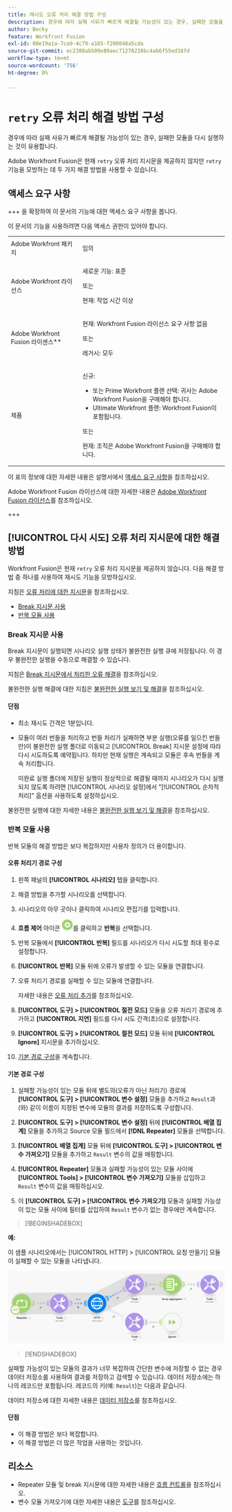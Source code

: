 ```yaml
---
title: 재시도 오류 처리 해결 방법 구성
description: 경우에 따라 실패 사유가 빠르게 해결될 가능성이 있는 경우, 실패한 모듈을 다시 실행하는 것이 유용합니다.
author: Becky
feature: Workfront Fusion
exl-id: 08e19a1a-7ca9-4c79-a165-f200048a5cda
source-git-commit: ec2388ab509e89aec71278210bc4ab6f55ed38fd
workflow-type: tm+mt
source-wordcount: '756'
ht-degree: 0%

---
```


# `retry` 오류 처리 해결 방법 구성

경우에 따라 실패 사유가 빠르게 해결될 가능성이 있는 경우, 실패한 모듈을 다시 실행하는 것이 유용합니다.

Adobe Workfront Fusion은 현재 `retry` 오류 처리 지시문을 제공하지 않지만 `retry` 기능을 모방하는 데 두 가지 해결 방법을 사용할 수 있습니다.

## 액세스 요구 사항

+++ 을 확장하여 이 문서의 기능에 대한 액세스 요구 사항을 봅니다.

이 문서의 기능을 사용하려면 다음 액세스 권한이 있어야 합니다.

<table style="table-layout:auto">
 <col> 
 <col> 
 <tbody> 
  <tr> 
   <td role="rowheader">Adobe Workfront 패키지 
   <td> <p>임의</p> </td> 
  </tr> 
  <tr data-mc-conditions=""> 
   <td role="rowheader">Adobe Workfront 라이선스</td> 
   <td> <p>새로운 기능: 표준</p><p>또는</p><p>현재: 작업 시간 이상</p> </td> 
  </tr> 
  <tr> 
   <td role="rowheader">Adobe Workfront Fusion 라이센스**</td> 
   <td>
   <p>현재: Workfront Fusion 라이선스 요구 사항 없음</p>
   <p>또는</p>
   <p>레거시: 모두 </p>
   </td> 
  </tr> 
  <tr> 
   <td role="rowheader">제품</td> 
   <td>
   <p>신규:</p> <ul><li>또는 Prime Workfront 플랜 선택: 귀사는 Adobe Workfront Fusion을 구매해야 합니다.</li><li>Ultimate Workfront 플랜: Workfront Fusion이 포함됩니다.</li></ul>
   <p>또는</p>
   <p>현재: 조직은 Adobe Workfront Fusion을 구매해야 합니다.</p>
   </td> 
  </tr>
 </tbody> 
</table>

이 표의 정보에 대한 자세한 내용은 설명서에서 [액세스 요구 사항](/help/workfront-fusion/references/licenses-and-roles/access-level-requirements-in-documentation.md)을 참조하십시오.

Adobe Workfront Fusion 라이선스에 대한 자세한 내용은 [Adobe Workfront Fusion 라이선스](/help/workfront-fusion/set-up-and-manage-workfront-fusion/licensing-operations-overview/license-automation-vs-integration.md)를 참조하십시오.

+++

## [!UICONTROL 다시 시도] 오류 처리 지시문에 대한 해결 방법

Workfront Fusion은 현재 `retry` 오류 처리 지시문을 제공하지 않습니다. 다음 해결 방법 중 하나를 사용하여 재시도 기능을 모방하십시오.

지침은 [오류 처리에 대한 지시문](/help/workfront-fusion/references/errors/directives-for-error-handling.md)을 참조하십시오.

* [Break 지시문 사용](#use-the-break-directive)
* [반복 모듈 사용](#use-the-repeater-module)

### Break 지시문 사용

Break 지시문이 실행되면 시나리오 실행 상태가 불완전한 실행 큐에 저장됩니다. 이 경우 불완전한 실행을 수동으로 해결할 수 있습니다.

지침은 [Break 지시문에서 처리한 오류 해결](/help/workfront-fusion/create-scenarios/config-error-handling/resolve-error-from-break-directive.md)을 참조하십시오.

불완전한 실행 해결에 대한 지침은 [불완전한 실행 보기 및 해결](/help/workfront-fusion/manage-scenarios/view-and-resolve-incomplete-executions.md)을 참조하십시오.

#### 단점

* 최소 재시도 간격은 1분입니다.
* 모듈이 여러 번들을 처리하고 번들 처리가 실패하면 부분 실행(오류를 일으킨 번들만)이 불완전한 실행 폴더로 이동되고 [!UICONTROL Break] 지시문 설정에 따라 다시 시도하도록 예약됩니다. 하지만 현재 실행은 계속되고 모듈은 후속 번들을 계속 처리합니다.

  미완료 실행 폴더에 저장된 실행이 정상적으로 해결될 때까지 시나리오가 다시 실행되지 않도록 하려면 [!UICONTROL 시나리오 설정]에서 &quot;[!UICONTROL 순차적 처리]&quot; 옵션을 사용하도록 설정하십시오.

불완전한 실행에 대한 자세한 내용은 [불완전한 실행 보기 및 해결](/help/workfront-fusion/manage-scenarios/view-and-resolve-incomplete-executions.md)을 참조하십시오.

### 반복 모듈 사용

반복 모듈의 해결 방법은 보다 복잡하지만 사용자 정의가 더 용이합니다.

#### 오류 처리기 경로 구성

1. 왼쪽 패널의 **[!UICONTROL 시나리오]** 탭을 클릭합니다.
1. 해결 방법을 추가할 시나리오를 선택합니다.
1. 시나리오의 아무 곳이나 클릭하여 시나리오 편집기를 입력합니다.
1. **흐름 제어** 아이콘 ![흐름 제어](assets/flow-control-icon.png)를 클릭하고 **반복**&#x200B;을 선택합니다.
1. 반복 모듈에서 **[!UICONTROL 반복]** 필드를 시나리오가 다시 시도할 최대 횟수로 설정합니다.
1. **[!UICONTROL 반복]** 모듈 뒤에 오류가 발생할 수 있는 모듈을 연결합니다.
1. 오류 처리기 경로를 실패할 수 있는 모듈에 연결합니다.

   자세한 내용은 [오류 처리 추가](/help/workfront-fusion/create-scenarios/config-error-handling/error-handling.md)를 참조하십시오.
1. **[!UICONTROL 도구] > [!UICONTROL 절전 모드]** 모듈을 오류 처리기 경로에 추가하고 **[!UICONTROL 지연]** 필드를 다시 시도 간격(초)으로 설정합니다.

1. **[!UICONTROL 도구] > [!UICONTROL 절전 모드]** 모듈 뒤에 **[!UICONTROL Ignore]** 지시문을 추가하십시오.
1. [기본 경로 구성](#configure-the-default-route)을 계속합니다.

#### 기본 경로 구성

1. 실패할 가능성이 있는 모듈 뒤에 별도의(오류가 아닌 처리기) 경로에 **[!UICONTROL 도구] > [!UICONTROL 변수 설정]** 모듈을 추가하고 `Result`과(와) 같이 이름이 지정된 변수에 모듈의 결과를 저장하도록 구성합니다.

1. **[!UICONTROL 도구] > [!UICONTROL 변수 설정]** 뒤에 **[!UICONTROL 배열 집계]** 모듈을 추가하고 Source 모듈 필드에서 **[!DNL Repeater]** 모듈을 선택합니다.

1. **[!UICONTROL 배열 집계]** 모듈 뒤에 **[!UICONTROL 도구] > [!UICONTROL 변수 가져오기]** 모듈을 추가하고 `Result` 변수의 값을 매핑합니다.

1. **[!UICONTROL Repeater]** 모듈과 실패할 가능성이 있는 모듈 사이에 **[!UICONTROL Tools] > [!UICONTROL 변수 가져오기]** 모듈을 삽입하고 `Result` 변수의 값을 매핑하십시오.

1. 이 **[!UICONTROL 도구] > [!UICONTROL 변수 가져오기]** 모듈과 실패할 가능성이 있는 모듈 사이에 필터를 삽입하여 `Result` 변수가 없는 경우에만 계속합니다.

>[!BEGINSHADEBOX]

**예:**

이 샘플 시나리오에서는 [!UICONTROL HTTP] > [!UICONTROL 요청 만들기] 모듈이 실패할 수 있는 모듈을 나타냅니다.

![HTTP 요청 만들기](assets/http-make-request.png)

>[!ENDSHADEBOX]

실패할 가능성이 있는 모듈의 결과가 너무 복잡하여 간단한 변수에 저장할 수 없는 경우 데이터 저장소를 사용하여 결과를 저장하고 검색할 수 있습니다. 데이터 저장소에는 하나의 레코드만 포함됩니다. 레코드의 키(예: `Result`)는 다음과 같습니다.

데이터 저장소에 대한 자세한 내용은 [데이터 저장소](/help/workfront-fusion/create-scenarios/map-data/data-stores.md)를 참조하십시오.

#### 단점

* 이 해결 방법은 보다 복잡합니다.
* 이 해결 방법은 더 많은 작업을 사용하는 것입니다.

## 리소스

* Repeater 모듈 및 break 지시문에 대한 자세한 내용은 [흐름 컨트롤](/help/workfront-fusion/references/apps-and-modules/tools-and-transformers/flow-control.md)을 참조하십시오.
* 변수 모듈 가져오기에 대한 자세한 내용은 [도구](/help/workfront-fusion/references/apps-and-modules/tools-and-transformers/tools-modules.md)를 참조하십시오.
